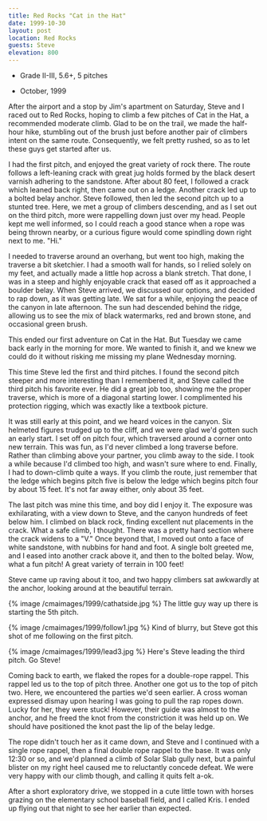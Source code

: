 ```yaml
---
title: Red Rocks "Cat in the Hat"
date: 1999-10-30
layout: post
location: Red Rocks
guests: Steve
elevation: 800
---
```


* Grade II-III, 5.6+, 5 pitches

* October, 1999

After the airport and a stop by Jim's apartment on Saturday, Steve and I raced
out to Red Rocks, hoping to climb a few pitches of Cat in the Hat, a recommended
moderate climb. Glad to be on the trail, we made the half-hour hike, stumbling
out of the brush just before another pair of climbers intent on the same
route. Consequently, we felt pretty rushed, so as to let these guys get started
after us.


I had the first pitch, and enjoyed the great variety of rock there. The
route follows a left-leaning crack with great jug holds formed by the
black desert varnish adhering to the sandstone. After about 80 feet,
I followed a crack which leaned back right, then came out on a ledge.
Another crack led up to a bolted belay anchor. Steve followed, then
led the second pitch up to a stunted tree. Here, we met a group of
climbers descending, and as I set out on the third pitch, more were
rappelling down just over my head. People kept me well informed, so
I could reach a good stance when a rope was being thrown nearby, or
a curious figure would come spindling down right next to me. "Hi."



I needed to traverse around an overhang, but went too high, making the
traverse a bit sketchier. I had a smooth wall for hands, so I relied
solely on my feet, and actually made a little hop across a blank
stretch. That done, I was in a steep and highly enjoyable crack that
eased off as it approached a boulder belay. When Steve arrived, we
discussed our options, and decided to rap down, as it was getting late.
We sat for a while, enjoying the peace of the canyon in late afternoon.
The sun had descended behind the ridge, allowing us to see the mix
of black watermarks, red and brown stone, and occasional green brush.


This ended our first adventure on Cat in the Hat. But Tuesday we came
back early in the morning for more. We wanted to finish it, and we
knew we could do it without risking me missing my plane Wednesday morning.



This time Steve led the first and third pitches. I found the second
pitch steeper and more interesting than I remembered it, and Steve called
the third pitch his favorite ever. He did a great job too, showing me the
proper traverse, which is more of a diagonal starting lower. I complimented
his protection rigging, which was exactly like a textbook picture.


It was still early at this point, and we heard voices in the canyon.
Six helmeted figures trudged up to the cliff, and we were glad we'd gotten
such an early start. I set off on pitch four, which traversed around
a corner onto new terrain. This was fun, as I'd never climbed a long
traverse before. Rather than climbing above your partner, you climb
away to the side. I took a while because I'd climbed too high, and wasn't
sure where to end. Finally, I had to down-climb quite a ways. If you
climb the route, just remember that the ledge which begins pitch five
is below the ledge which begins pitch four by about 15 feet. It's not
far away either, only about 35 feet.


The last pitch was mine this time, and boy did I enjoy it. The exposure
was exhilarating, with a view down to Steve, and the canyon hundreds
of feet below him. I climbed on black rock, finding excellent nut
placements in the crack. What a safe climb, I thought. There was a
pretty hard section where the crack widens to a "V." Once beyond
that, I moved out onto a face of white sandstone, with nubbins for
hand and foot. A single bolt greeted me, and I eased into another
crack above it, and then to the bolted belay. Wow, what a fun pitch!
A great variety of terrain in 100 feet!


Steve came up raving about it too, and two happy climbers sat awkwardly
at the anchor, looking around at the beautiful terrain.

{% image /cmaimages/1999/cathatside.jpg %}
The little guy way up there is starting the 5th pitch.


{% image /cmaimages/1999/follow1.jpg %}
Kind of blurry, but Steve got this shot of me
following on the first pitch.

{% image /cmaimages/1999/lead3.jpg %}
Here's Steve leading the third pitch. Go Steve!

Coming back to earth, we flaked the ropes for a double-rope rappel.
This rappel led us to the top of pitch three. Another one got us to
the top of pitch two. Here, we encountered the parties we'd seen
earlier. A cross woman expressed dismay upon hearing I was going to
pull the rap ropes down. Lucky for her, they were stuck! However,
their guide was almost to the anchor, and he freed the knot from
the constriction it was held up on. We should have positioned the
knot past the lip of the belay ledge.


The rope didn't touch her as it came down, and Steve and I continued
with a single rope rappel, then a final double rope rappel to the base.
It was only 12:30 or so, and we'd planned a climb of Solar Slab gully
next, but a painful blister on my right heel caused me to reluctantly
concede defeat. We were very happy with our climb though, and calling
it quits felt a-ok.


After a short exploratory drive, we stopped in a cute little town with
horses grazing on the elementary school baseball field, and I called
Kris. I ended up flying out that night to see her earlier than expected.


